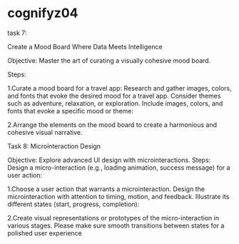 # cognifyz04

task 7:

Create a Mood Board Where Data Meets Intelligence

Objective: Master the art of curating a visually
cohesive mood board.

Steps:

1.Curate a mood board for a travel app:
Research and gather images, colors, and fonts
that evoke the desired mood for a travel app.
Consider themes such as adventure,
relaxation, or exploration.
Include images, colors, and fonts that evoke a
specific mood or theme:

2.Arrange the elements on the mood board to
create a harmonious and cohesive visual
narrative.

Task 8: Microinteraction Design

Objective: Explore advanced UI design with microinteractions.
Steps:
Design a micro-interaction (e.g., loading animation,
success message) for a user action:

1.Choose a user action that warrants a microinteraction.
Design the microinteraction with attention to timing,
motion, and feedback.
Illustrate its different states (start, progress,
completion):

2.Create visual representations or prototypes of the
micro-interaction in various stages.
Please make sure smooth transitions between states
for a polished user experience
